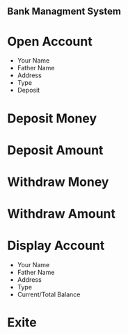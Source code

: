 ## Bank Managment System

# Open Account
- Your Name 
- Father Name
- Address
- Type
- Deposit

# Deposit Money
# Deposit Amount

# Withdraw Money 
# Withdraw Amount 


# Display Account 
- Your Name 
- Father Name
- Address
- Type
- Current/Total Balance


# Exite